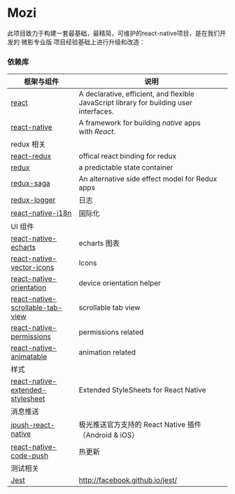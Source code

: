 # Mozi
此项目致力于构建一套最基础，最精简，可维护的react-native项目，是在我们开发的 微影专业版 项目经验基础上进行升级和改造：

### 依赖库

| 框架与组件                                    | 说明                                       |
| ---------------------------------------- | ---------------------------------------- |
| [react](http://facebook.github.io/react) | A declarative, efficient, and flexible JavaScript library for building user interfaces. |
| [react-native](http://facebook.github.io/react-native) | A framework for building *native* apps with *React*. |
| redux 相关                                 |                                          |
| [react-redux](https://github.com/reactjs/react-redux) | offical react binding for redux          |
| [redux]([react-native](http://facebook.github.io/react-native)) | a predictable state container            |
| [redux-saga](https://github.com/yelouafi/redux-saga) | An alternative side effect model for Redux apps |
| [redux-logger](https://github.com/theaqua/redux-logger) | 日志                                       |
| [react-native-i18n](https://github.com/AlexanderZaytsev/react-native-i18n) | 国际化                                      |
| UI 组件                                    |                                          |
| [react-native-echarts](https://github.com/somonus/react-native-echarts) | echarts 图表                               |
| [react-native-vector-icons](https://github.com/oblador/react-native-vector-icons) | Icons                                    |
| [react-native-orientation](https://github.com/yamill/react-native-orientation) | device orientation helper                |
| [react-native-scrollable-tab-view](https://github.com/skv-headless/react-native-scrollable-tab-view) | scrollable tab view                      |
| [react-native-permissions](https://github.com/yonahforst/react-native-permissions) | permissions  related                     |
| [react-native-animatable](https://github.com/oblador/react-native-animatable) | animation related                        |
| 样式                                       |                                          |
| [react-native-extended-stylesheet](https://github.com/vitalets/react-native-extended-stylesheet) | Extended StyleSheets for React Native    |
| 消息推送                                     |                                          |
| [jpush-react-native](https://github.com/jpush/jpush-react-native) | 极光推送官方支持的 React Native 插件（Android & iOS） |
| [react-native-code-push](https://github.com/Microsoft/react-native-code-push) | 热更新                                      |
| 测试相关                                     |                                          |
| [Jest](http://facebook.github.io/jest/)  | http://facebook.github.io/jest/
